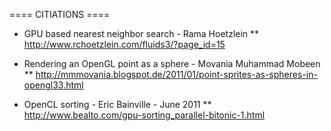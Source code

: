 ==== CITIATIONS ====

* GPU based nearest neighbor search - Rama Hoetzlein 
** http://www.rchoetzlein.com/fluids3/?page_id=15

* Rendering an OpenGL point as a sphere - Movania Muhammad Mobeen
** http://mmmovania.blogspot.de/2011/01/point-sprites-as-spheres-in-opengl33.html

* OpenCL sorting - Eric Bainville - June 2011
** http://www.bealto.com/gpu-sorting_parallel-bitonic-1.html

